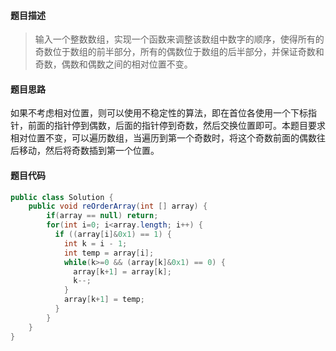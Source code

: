 #### **题目描述**

> 输入一个整数数组，实现一个函数来调整该数组中数字的顺序，使得所有的奇数位于数组的前半部分，所有的偶数位于数组的后半部分，并保证奇数和奇数，偶数和偶数之间的相对位置不变。

#### **题目思路**

如果不考虑相对位置，则可以使用不稳定性的算法，即在首位各使用一个下标指针，前面的指针停到偶数，后面的指针停到奇数，然后交换位置即可。本题目要求相对位置不变，可以遍历数组，当遍历到第一个奇数时，将这个奇数前面的偶数往后移动，然后将奇数插到第一个位置。

#### 题目代码

```java
public class Solution {
    public void reOrderArray(int [] array) {
        if(array == null) return;
        for(int i=0; i<array.length; i++) {
          if ((array[i]&0x1) == 1) {
            int k = i - 1;
            int temp = array[i];  
            while(k>=0 && (array[k]&0x1) == 0) {
              array[k+1] = array[k];
              k--;
            }
            array[k+1] = temp;
          }	
        }
    }
}
```

